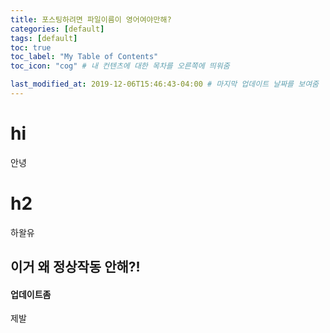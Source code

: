 ```yaml
---
title: 포스팅하려면 파일이름이 영어여야만해?
categories: [default]
tags: [default]
toc: true
toc_label: "My Table of Contents"
toc_icon: "cog" # 내 컨텐츠에 대한 목차를 오른쪽에 띄워줌

last_modified_at: 2019-12-06T15:46:43-04:00 # 마지막 업데이트 날짜를 보여줌
---
```


# hi
안녕

# h2
하왈유


## 이거 왜 정상작동 안해?!


#### 업데이트좀
제발